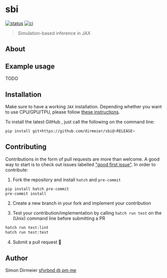 # sbi

[![status](http://www.repostatus.org/badges/latest/concept.svg)](http://www.repostatus.org/#concept)
[![ci](https://github.com/dirmeier/sbi/actions/workflows/ci.yaml/badge.svg)](https://github.com/dirmeier/sbi/actions/workflows/ci.yaml)

> Simulation-based inference in JAX

## About


## Example usage

TODO

## Installation

Make sure to have a working `JAX` installation. Depending whether you want to use CPU/GPU/TPU,
please follow [these instructions](https://github.com/google/jax#installation).

To install the latest GitHub <RELEASE>, just call the following on the command line:

```bash
pip install git+https://github.com/dirmeier/sbi@<RELEASE>
```

## Contributing

Contributions in the form of pull requests are more than welcome. A good way to start is to check out issues labelled
["good first issue"](https://github.com/dirmeier/sbi/issues?q=is%3Aissue+is%3Aopen+label%3A%22good+first+issue%22). In order to contribute:

1) Fork the repository and install `hatch` and `pre-commit`

```bash
pip install hatch pre-commit
pre-commit install
```

2) Create a new branch in your fork and implement your contribution

3) Test your contribution/implementation by calling `hatch run test` on the (Unix) command line before submitting a PR

```bash
hatch run test:lint
hatch run test:test
```

4) Submit a pull request :slightly_smiling_face:

## Author

Simon Dirmeier <a href="mailto:sfyrbnd @ pm me">sfyrbnd @ pm me</a>
